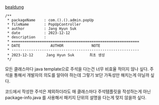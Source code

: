 [bealdung](https://www.baeldung.com/java-package-info)

```
/**  
 * packageName    : com.().().admin.popUp 
 * fileName       : PopUpController 
 * author         : Jang Hyun Suk 
 * date           : 2023-12-12 
 * description    : 
 * =========================================================== 
 * DATE              AUTHOR             NOTE 
 * ----------------------------------------------------------- 
 * 2023-12-12      Jang Hyun Suk       최초 생성  
 */
```

모든 클래스마다 java template으로 주석을 다는건 너무 비효율 적이지 않나 싶다.
주석을 통해서 개발자의 의도를 알아야 하는데 그렇기 보단 가독성만 해치는게 아닐까 싶다.

코드에서 작성한 주석은 제외하더라도 매 클래스마다 주석템플릿을 작성하는게 아닌
package-info.java 를 사용해서 패키지 단위의 설명을 다는게 맞지 않을까 싶다.